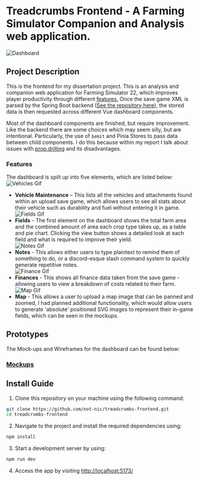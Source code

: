 # Treadcrumbs Frontend - A Farming Simulator Companion and Analysis web application.
![Dashboard](https://i.imgur.com/2Ljt9oD.png)
## Project Description
This is the frontend for my dissertation project. This is an analysis and companion web application for Farming Simulator 22, which improves player productivity through different [features.](#features) Once the save game XML is parsed by the Spring Boot backend ([See the repository here](https://github.com/not-nic/treadcrumbs-backend)), the stored data is then requested across different Vue dashboard components.

Most of the dashboard components are finished, but require improvement. Like the backend there are some choices which may seem silly, but are intentional. Particularly, the use of `$emit` and Pinia Stores to pass data between child components. I do this because within my report I talk about issues with [prop drilling](https://vuejs.org/guide/components/provide-inject.html#prop-drilling) and its disadvantages.

### Features
The dashboard is spilt up into five elements, which are listed below:
![Vehicles Gif](https://i.imgur.com/dKvbhLA.gif)
- **Vehicle Maintenance** – This lists all the vehicles and attachments found within an upload save game, which allows users to see all stats about their vehicle such as durability and fuel without entering it in game.
![Fields Gif](https://i.imgur.com/RTtBqV9.gif)
- **Fields** - The first element on the dashboard shows the total farm area and the combined amount of area each crop type takes up, as a table and pie chart. Clicking the view button shows a detailed look at each field and what is required to improve their yield.\
![Notes Gif](https://i.imgur.com/Ke43tjA.gif)
- **Notes** - This allows either users to type plaintext to remind them of something to do, or a discord-esque slash command system to quickly generate repetitive notes.\
![Finance Gif](https://i.imgur.com/91J5PFE.gif)
- **Finances** -  This shows all finance data taken from the save game - allowing users to view a breakdown of costs related to their farm.\
![Map Gif](https://i.imgur.com/xf3DpuN.gif)
- **Map** - This allows a user to upload a map image that can be panned and zoomed, I had planned additional functionality, which would allow users to generate 'absolute' positioned SVG images to represent their in-game fields, which can be seen in the mockups.

## Prototypes
The Mock-ups and Wireframes for the dashboard can be found below:
### [Mockups](https://www.figma.com/file/EOn8PPY4cgGB29cBBp3XdK/Mockups?type=design&node-id=168%3A315&mode=design&t=Uzp93VEuUC2rzx5p-1)

## Install Guide
1. Clone this repository on your machine using the following command:
```bash
git clone https://github.com/not-nic/treadcrumbs-frontend.git
cd treadcrumbs-frontend
```
2. Navigate to the project and install the required dependencies using:
```bash
npm install
```
3. Start a development server by using:
```bash
npm run dev
```
4. Access the app by visiting [http://localhost:5173/](http://localhost:5173/)

